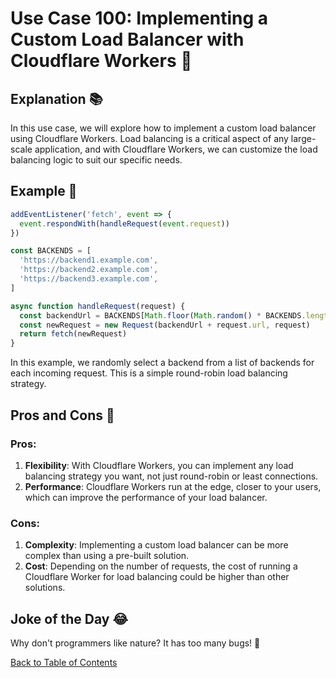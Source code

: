 # Use Case 100: Implementing a Custom Load Balancer with Cloudflare Workers 🎯

## Explanation 📚

In this use case, we will explore how to implement a custom load balancer using Cloudflare Workers. Load balancing is a critical aspect of any large-scale application, and with Cloudflare Workers, we can customize the load balancing logic to suit our specific needs.

## Example 🧪

```javascript
addEventListener('fetch', event => {
  event.respondWith(handleRequest(event.request))
})

const BACKENDS = [
  'https://backend1.example.com',
  'https://backend2.example.com',
  'https://backend3.example.com',
]

async function handleRequest(request) {
  const backendUrl = BACKENDS[Math.floor(Math.random() * BACKENDS.length)]
  const newRequest = new Request(backendUrl + request.url, request)
  return fetch(newRequest)
}
```

In this example, we randomly select a backend from a list of backends for each incoming request. This is a simple round-robin load balancing strategy.

## Pros and Cons 🏁

### Pros:

1. **Flexibility**: With Cloudflare Workers, you can implement any load balancing strategy you want, not just round-robin or least connections.
2. **Performance**: Cloudflare Workers run at the edge, closer to your users, which can improve the performance of your load balancer.

### Cons:

1. **Complexity**: Implementing a custom load balancer can be more complex than using a pre-built solution.
2. **Cost**: Depending on the number of requests, the cost of running a Cloudflare Worker for load balancing could be higher than other solutions.

## Joke of the Day 😂

Why don't programmers like nature? It has too many bugs! 🐛

[Back to Table of Contents](./table_of_contents.md)